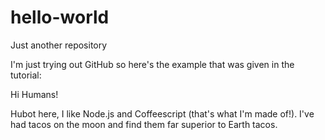 # hello-world
Just another repository

I'm just trying out GitHub so here's the example that was given in the tutorial:

Hi Humans!

Hubot here, I like Node.js and Coffeescript (that's what I'm made of!).
I've had tacos on the moon and find them far superior to Earth tacos.
